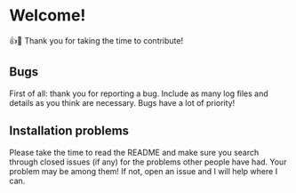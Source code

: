 # Welcome!

:+1::tada: Thank you for taking the time to contribute!

## Bugs

First of all: thank you for reporting a bug. Include as many log files and details as you think are necessary. Bugs have a lot of priority! 

## Installation problems

Please take the time to read the README and make sure you search through closed issues (if any) for the problems other people have had. Your problem may be among them! If not, open an issue and I will help where I can.
